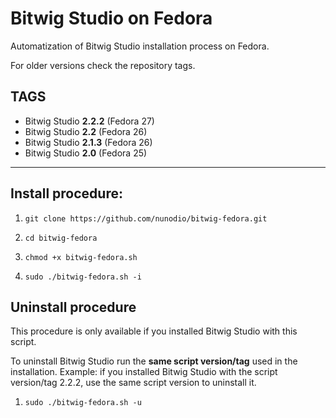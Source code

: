 # Bitwig Studio on Fedora
Automatization of Bitwig Studio installation process on Fedora.

For older versions check the repository tags.

## TAGS
- Bitwig Studio **2.2.2** (Fedora 27)
- Bitwig Studio **2.2**   (Fedora 26)
- Bitwig Studio **2.1.3** (Fedora 26)
- Bitwig Studio **2.0**   (Fedora 25)

----
## Install procedure:
1. ```git clone https://github.com/nunodio/bitwig-fedora.git```

2. ```cd bitwig-fedora```

3. ```chmod +x bitwig-fedora.sh```

4. ```sudo ./bitwig-fedora.sh -i```


## Uninstall procedure
This procedure is only available if you installed Bitwig Studio with this script.

To uninstall Bitwig Studio run the **same script version/tag** used in the installation.
Example: if you installed Bitwig Studio with the script version/tag 2.2.2, use the same script version to uninstall it.

1. ```sudo ./bitwig-fedora.sh -u```
